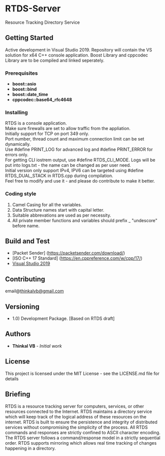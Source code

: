 # RTDS-Server
Resource Tracking Directory Service
## Getting Started

Active development in Visual Studio 2019. Repository will contain the VS solution for x64 C++ console application.
Boost Library and cppcodec Library are to be compiled and linked seperately.

### Prerequisites

* **boost::asio**
* **boost::bind**
* **boost::date_time**
* **cppcodec::base64_rfc4648**

### Installing

RTDS is a console application.  
Make sure firewalls are set to allow traffic from the appliation.  
Initially support for TCP on port 349 only.  
Port number, thread count and maximum connection limit can be set dynamically.  
Use #define PRINT_LOG for advanced log and #define PRINT_ERROR for errors only.  
For getting CLI iostrem output, use #define RTDS_CLI_MODE.
Logs will be put into logs.txt - the name can be changed as per user need.  
Initial version only support IPv4, IPV6 can be targeted using #define RTDS_DUAL_STACK in RTDS.cpp during compilation.  
Feel free to modify and use it - and please do contribute to make it better.

### Coding style 

1) Camel Casing for all the variables.
2) Data Structure names start with capital letter.
3) Suitable abbrevations are used as per necessity.
4) All private member functions and variables should prefix _ "undescore" before name.

## Build and Test

* [Packet Sender] (https://packetsender.com/download/)
* [ISO C++ 17 Standard] (https://en.cppreference.com/w/cpp/17/)
* [Visual Studio 2019](https://www.visualstudio.com/downloads/)

## Contributing

email@thinkalvb@gmail.com

## Versioning

- 1.0) Development Package. [Based on RTDS draft]

## Authors

* **Thinkal VB** - *Initial work* 

## License

This project is licensed under the MIT License - see the LICENSE.md file for details

## Briefing

RTDS is a resource tracking server for computers, services, or other resources connected to the Internet.
RTDS maintains a directory service which will keep track of the logical address of these resources on the internet.
RTDS is built to ensure the persistence and integrity of distributed services without compromising the simplicity of the process.
All RTDS commands and responses are strictly confined to ASCII character encoding.
The RTDS server follows a command/response model in a strictly sequential order.
RTDS supports mirroring which allows real time tracking of changes happening in a directory.